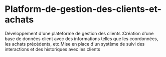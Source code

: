 # Platform-de-gestion-des-clients-et-achats
Développement d'une plateforme de gestion des clients :Création d'une base de données client avec des informations telles que les coordonnées, les achats précédents, etc.Mise en place d'un système de suivi des interactions et des historiques avec les clients 
